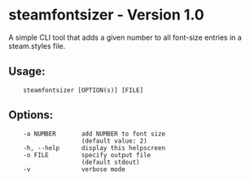 # steamfontsizer - Version 1.0

A simple CLI tool that adds a given number to all font-size entries in a steam.styles file.

## Usage:
```
    steamfontsizer [OPTION(s)] [FILE]
```

## Options:
```
    -a NUMBER       add NUMBER to font size
                    (default value: 2)
    -h, --help      display this helpscreen
    -o FILE         specify output file
                    (default stdout)
    -v              verbose mode
```

